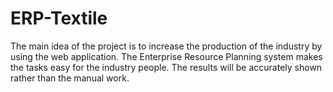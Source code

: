 # ERP-Textile

The main idea of the project is to increase the production of the industry by using the web application. The Enterprise Resource Planning system makes the tasks easy for the industry people. The results will be accurately shown rather than the manual work.
